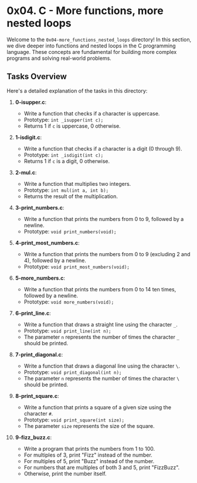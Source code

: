 # 0x04. C - More functions, more nested loops

Welcome to the `0x04-more_functions_nested_loops` directory! In this section, we dive deeper into functions and nested loops in the C programming language. These concepts are fundamental for building more complex programs and solving real-world problems.

## Tasks Overview
Here's a detailed explanation of the tasks in this directory:

1. **0-isupper.c**:
   - Write a function that checks if a character is uppercase.
   - Prototype: `int _isupper(int c);`
   - Returns 1 if `c` is uppercase, 0 otherwise.

2. **1-isdigit.c**:
   - Write a function that checks if a character is a digit (0 through 9).
   - Prototype: `int _isdigit(int c);`
   - Returns 1 if `c` is a digit, 0 otherwise.

3. **2-mul.c**:
   - Write a function that multiplies two integers.
   - Prototype: `int mul(int a, int b);`
   - Returns the result of the multiplication.

4. **3-print_numbers.c**:
   - Write a function that prints the numbers from 0 to 9, followed by a newline.
   - Prototype: `void print_numbers(void);`

5. **4-print_most_numbers.c**:
   - Write a function that prints the numbers from 0 to 9 (excluding 2 and 4), followed by a newline.
   - Prototype: `void print_most_numbers(void);`

6. **5-more_numbers.c**:
   - Write a function that prints the numbers from 0 to 14 ten times, followed by a newline.
   - Prototype: `void more_numbers(void);`

7. **6-print_line.c**:
   - Write a function that draws a straight line using the character `_`.
   - Prototype: `void print_line(int n);`
   - The parameter `n` represents the number of times the character `_` should be printed.

8. **7-print_diagonal.c**:
   - Write a function that draws a diagonal line using the character `\`.
   - Prototype: `void print_diagonal(int n);`
   - The parameter `n` represents the number of times the character `\` should be printed.

9. **8-print_square.c**:
   - Write a function that prints a square of a given size using the character `#`.
   - Prototype: `void print_square(int size);`
   - The parameter `size` represents the size of the square.

10. **9-fizz_buzz.c**:
    - Write a program that prints the numbers from 1 to 100.
    - For multiples of 3, print "Fizz" instead of the number.
    - For multiples of 5, print "Buzz" instead of the number.
    - For numbers that are multiples of both 3 and 5, print "FizzBuzz".
    - Otherwise, print the number itself.
